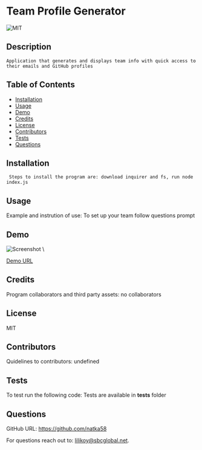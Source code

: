 
  #  Team Profile Generator 
  
  
 ![MIT](https://img.shields.io/badge/license-MIT-yellow.svg) 
  
  
  ## Description
    Application that generates and displays team info with quick access to their emails and GitHub profiles 
    
  ## Table of Contents
  * [Installation](#installation)
  * [Usage](#usage)
  * [Demo](#demo)
  * [Credits](#credits)
  * [License](#license)
  * [Contributors](#contributors)
  * [Tests](#tests)
  * [Questions](#questions)
  
   ## Installation
     Steps to install the program are: download inquirer and fs, run node index.js
 
   
  ## Usage
  Example and instrution of use: To set up your team follow questions prompt 
  
   ## Demo
  ![Screenshot](./images/demo.gif) \

  [Demo URL](https://drive.google.com/file/d/17FV0IKJgyV0Q9r4j0QvGNYKrjp8XyMiG/view)
  ## Credits
   Program collaborators and third party assets: no collaborators
  
  ## License
  MIT
  
  ## Contributors
   Quidelines to contributors: undefined

  ## Tests
   To test run the following code: Tests are available in __tests__ folder
  
    
  ## Questions
  
 GitHub URL: https://github.com/natka58 
  
 For questions reach out to: lilikoy@sbcglobal.net.
